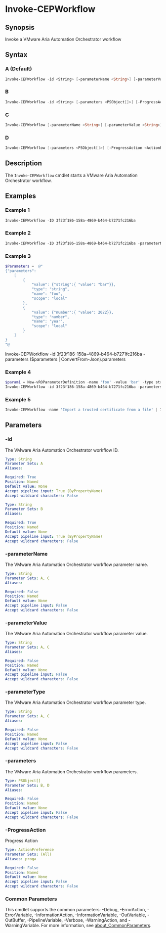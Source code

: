 # Invoke-CEPWorkflow

## Synopsis

Invoke a VMware Aria Automation Orchestrator workflow

## Syntax

### A (Default)

```powershell
Invoke-CEPWorkflow -id <String> [-parameterName <String>] [-parameterValue <String>] [-parameterType <String>] [-ProgressAction <ActionPreference>] [<CommonParameters>]
```

### B

```powershell
Invoke-CEPWorkflow -id <String> [-parameters <PSObject[]>] [-ProgressAction <ActionPreference>] [<CommonParameters>]
```

### C

```powershell
Invoke-CEPWorkflow [-parameterName <String>] [-parameterValue <String>] [-parameterType <String>] [-ProgressAction <ActionPreference>] [<CommonParameters>]
```

### D

```powershell
Invoke-CEPWorkflow [-parameters <PSObject[]>] [-ProgressAction <ActionPreference>] [<CommonParameters>]
```

## Description

The `Invoke-CEPWorkflow` cmdlet starts a VMware Aria Automation Orchestrator workflow.

## Examples

### Example 1

```powershell
Invoke-CEPWorkflow -ID 3f23f186-158a-4869-b464-b7271fc216ba
```

### Example 2

```powershell
Invoke-CEPWorkflow -ID 3f23f186-158a-4869-b464-b7271fc216ba -parameterName 'text' -parameterValue 'foo' -parameterType 'string'
```

### Example 3

```powershell
$Parameters =  @"
{"parameters":
    [
        {
            "value": {"string":{ "value": "bar"}},
            "type": "string",
            "name": "foo",
            "scope": "local"
        },
        {
            "value": {"number":{ "value": 2022}},
            "type": "number",
            "name": "year",
            "scope": "local"
        }
    ]
}
"@
```

Invoke-CEPWorkflow -id 3f23f186-158a-4869-b464-b7271fc216ba -parameters ($parameters | ConvertFrom-Json).parameters

### Example 4

```powershell
$param1 = New-vROParameterDefinition -name 'foo' -value 'bar' -type string -scope LOCAL
Invoke-CEPWorkflow -id 3f23f186-158a-4869-b464-b7271fc216ba -parameters $param1
```

### Example 5

```powershell
Invoke-CEPWorkflow -name 'Import a trusted certificate from a file' | Invoke-CEPWorkflow -parameterName 'foo' -parameterValue 'bar' -parameterType string
```

## Parameters

### -id

The VMware Aria Automation Orchestrator workflow ID.

```yaml
Type: String
Parameter Sets: A
Aliases:

Required: True
Position: Named
Default value: None
Accept pipeline input: True (ByPropertyName)
Accept wildcard characters: False
```

```yaml
Type: String
Parameter Sets: B
Aliases:

Required: True
Position: Named
Default value: None
Accept pipeline input: True (ByPropertyName)
Accept wildcard characters: False
```

### -parameterName

The VMware Aria Automation Orchestrator workflow parameter name.

```yaml
Type: String
Parameter Sets: A, C
Aliases:

Required: False
Position: Named
Default value: None
Accept pipeline input: False
Accept wildcard characters: False
```

### -parameterValue

The VMware Aria Automation Orchestrator workflow parameter value.

```yaml
Type: String
Parameter Sets: A, C
Aliases:

Required: False
Position: Named
Default value: None
Accept pipeline input: False
Accept wildcard characters: False
```

### -parameterType

The VMware Aria Automation Orchestrator workflow parameter type.

```yaml
Type: String
Parameter Sets: A, C
Aliases:

Required: False
Position: Named
Default value: None
Accept pipeline input: False
Accept wildcard characters: False
```

### -parameters

The VMware Aria Automation Orchestrator workflow parameters.

```yaml
Type: PSObject[]
Parameter Sets: B, D
Aliases:

Required: False
Position: Named
Default value: None
Accept pipeline input: False
Accept wildcard characters: False
```

### -ProgressAction

Progress Action

```yaml
Type: ActionPreference
Parameter Sets: (All)
Aliases: proga

Required: False
Position: Named
Default value: None
Accept pipeline input: False
Accept wildcard characters: False
```

### Common Parameters

This cmdlet supports the common parameters: -Debug, -ErrorAction, -ErrorVariable, -InformationAction, -InformationVariable, -OutVariable, -OutBuffer, -PipelineVariable, -Verbose, -WarningAction, and -WarningVariable. For more information, see [about_CommonParameters](http://go.microsoft.com/fwlink/?LinkID=113216).
